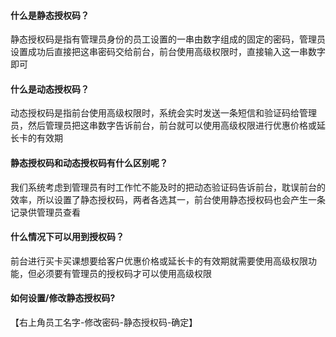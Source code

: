 #### 什么是静态授权码？

静态授权码是指有管理员身份的员工设置的一串由数字组成的固定的密码，管理员设置成功后直接把这串密码交给前台，前台使用高级权限时，直接输入这一串数字即可

#### 什么是动态授权码？

动态授权码是指前台使用高级权限时，系统会实时发送一条短信和验证码给管理员，然后管理员把这串数字告诉前台，前台就可以使用高级权限进行优惠价格或延长卡的有效期

#### 静态授权码和动态授权码有什么区别呢？

我们系统考虑到管理员有时工作忙不能及时的把动态验证码告诉前台，耽误前台的效率，所以设置了静态授权码，两者各选其一，前台使用静态授权码也会产生一条记录供管理员查看

#### 什么情况下可以用到授权码？

前台进行买卡买课想要给客户优惠价格或延长卡的有效期就需要使用高级权限功能，但必须要有管理员的授权码才可以使用高级权限

#### 如何设置/修改静态授权码?

【右上角员工名字-修改密码-静态授权码-确定】